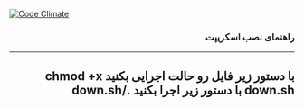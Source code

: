 [![Code Climate](https://img.shields.io/codeclimate/issues/github/me-and/mdf.svg?style=plastic)](https://github.com/arjahanifard/Sort-the-download-folder/issues)
<div dir="rtl">

### راهنمای نصب اسکریپت
-------
با دستور زیر فایل رو حالت اجرایی بکنید
chmod +x down.sh
با دستور زیر اجرا بکنید
./down.sh
-------
